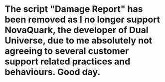 # The script "Damage Report" has been removed as I no longer support NovaQuark, the developer of Dual Universe, due to me absolutely not agreeing to several customer support related practices and behaviours. Good day.
